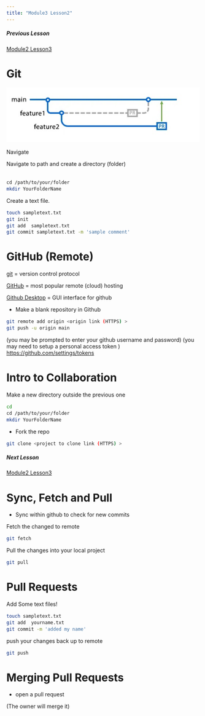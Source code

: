 ```yaml
---
title: "Module3 Lesson2"
---
```

##### Previous Lesson
[Module2 Lesson3](Module3%20Lesson1.md)

# Git
![](image/pr-retargeting-diagram2.jpeg)

Navigate

Navigate to path and create a directory (folder)
```bash

cd /path/to/your/folder
mkdir YourFolderName
```

Create a text file.
```bash
touch sampletext.txt
git init
git add  sampletext.txt
git commit sampletext.txt -m 'sample comment'
```




# GitHub (Remote)
[git](https://git-scm.com/) = version control protocol

[GitHub](https://github.com/) = most popular  remote (cloud) hosting 

[Github Desktop](https://desktop.github.com/) = GUI interface for github


- Make a blank repository in Github


```bash 
git remote add origin <origin link (HTTPS) >
git push -u origin main
```

(you may be prompted to enter your github username and password)
(you may need to setup a personal access token )
https://github.com/settings/tokens


# Intro to Collaboration

Make a new directory outside the previous one
```bash
cd
cd /path/to/your/folder
mkdir YourFolderName
```


 - Fork the repo
```bash 
git clone <project to clone link (HTTPS) >
```

##### Next Lesson
[Module2 Lesson3](Module2%20Lesson7.md)

# Sync, Fetch and Pull
- Sync within github to check for new commits

Fetch the changed to remote
```bash
git fetch
```

Pull the changes  into your local project
```bash
git pull
```


# Pull Requests
Add Some text files!

```bash
touch sampletext.txt
git add  yourname.txt
git commit -m 'added my name'
```

push your changes back up to remote
```bash
git push
```
# Merging Pull Requests

- open a pull request 


(The owner will merge it)
